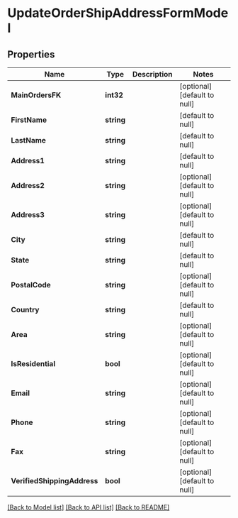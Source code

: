 # UpdateOrderShipAddressFormModel

## Properties
Name | Type | Description | Notes
------------ | ------------- | ------------- | -------------
**MainOrdersFK** | **int32** |  | [optional] [default to null]
**FirstName** | **string** |  | [default to null]
**LastName** | **string** |  | [default to null]
**Address1** | **string** |  | [default to null]
**Address2** | **string** |  | [optional] [default to null]
**Address3** | **string** |  | [optional] [default to null]
**City** | **string** |  | [default to null]
**State** | **string** |  | [default to null]
**PostalCode** | **string** |  | [optional] [default to null]
**Country** | **string** |  | [default to null]
**Area** | **string** |  | [optional] [default to null]
**IsResidential** | **bool** |  | [optional] [default to null]
**Email** | **string** |  | [optional] [default to null]
**Phone** | **string** |  | [optional] [default to null]
**Fax** | **string** |  | [optional] [default to null]
**VerifiedShippingAddress** | **bool** |  | [optional] [default to null]

[[Back to Model list]](../README.md#documentation-for-models) [[Back to API list]](../README.md#documentation-for-api-endpoints) [[Back to README]](../README.md)


